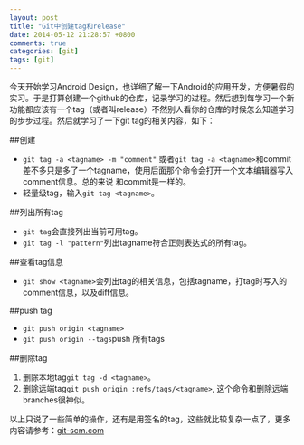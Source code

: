 ```yaml
---
layout: post
title: "Git中创建tag和release"
date: 2014-05-12 21:28:57 +0800
comments: true
categories: [git]
tags: [git]
---
```

今天开始学习Android Design，也详细了解一下Android的应用开发，方便暑假的实习。于是打算创建一个github的仓库，记录学习的过程。然后想到每学习一个新功能都应该有一个tag（或者叫release）不然别人看你的仓库的时候怎么知道学习的步步过程。然后就学习了一下git tag的相关内容，如下：

##创建
 * `git tag -a <tagname> -m "comment"` 或者`git tag -a <tagname>`和commit差不多只是多了一个tagname，使用后面那个命令会打开一个文本编辑器写入comment信息。总的来说 和commit是一样的。
 * 轻量级tag，输入`git tag <tagname>`。

<!--more-->

##列出所有tag
 * `git tag`会直接列出当前可用tag。
 * `git tag -l "pattern"`列出tagname符合正则表达式的所有tag。

##查看tag信息
 * `git show <tagname>`会列出tag的相关信息，包括tagname，打tag时写入的comment信息，以及diff信息。

##push tag
 * `git push origin <tagname>`
 * `git push origin --tags`push 所有tags

##删除tag
 1. 删除本地tag`git tag -d <tagname>`。
 2. 删除远端tag`git push origin :refs/tags/<tagname>`, 这个命令和删除远端branches很神似。


以上只说了一些简单的操作，还有是用签名的tag，这些就比较复杂一点了，更多内容请参考：[git-scm.com](http://git-scm.com/book/en/Git-Basics-Tagging)
